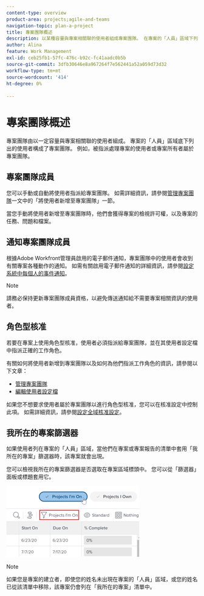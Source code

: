 ```yaml
---
content-type: overview
product-area: projects;agile-and-teams
navigation-topic: plan-a-project
title: 專案團隊概述
description: 以某種容量與專案相關聯的使用者組成專案團隊。 在專案的「人員」區域下列出的使用者是組成專案團隊的使用者。
author: Alina
feature: Work Management
exl-id: ceb25fb1-57fc-476c-b92c-fc41aadc0b5b
source-git-commit: 3dfb30646e8a967264f7e562441a52a059d73d32
workflow-type: tm+mt
source-wordcount: '414'
ht-degree: 0%

---
```


# 專案團隊概述

<!-- Audited: 6/2025 -->

專案團隊由以一定容量與專案相關聯的使用者組成。 專案的「人員」區域底下列出的使用者構成了專案團隊。 例如，被指派處理專案的使用者或專案所有者屬於專案團隊。

## 專案團隊成員

您可以手動或自動將使用者指派給專案團隊。 如需詳細資訊，請參閱[管理專案團隊](../../../manage-work/projects/planning-a-project/manage-project-team.md)一文中的「將使用者新增至專案團隊」一節。

當您手動將使用者新增至專案團隊時，他們會獲得專案的檢視許可權，以及專案的任務、問題和檔案。

## 通知專案團隊成員

根據Adobe Workfront管理員啟用的電子郵件通知，專案團隊中的使用者會收到有關專案各種動作的通知。 如需有關啟用電子郵件通知的詳細資訊，請參閱[設定系統中每個人的事件通知](../../../administration-and-setup/manage-workfront/emails/configure-event-notifications-for-everyone-in-the-system.md)。

>[!NOTE]
>
>請務必保持更新專案團隊成員資格，以避免傳送通知給不需要專案相關資訊的使用者。

## 角色型核准

若要在專案上使用角色型核准，使用者必須指派給專案團隊，並在其使用者設定檔中指派正確的工作角色。

有關如何將使用者新增到專案團隊以及如何為他們指派工作角色的資訊，請參閱以下文章：

* [管理專案團隊](../../../manage-work/projects/planning-a-project/manage-project-team.md)
* [編輯使用者設定檔](../../../administration-and-setup/add-users/create-and-manage-users/edit-a-users-profile.md)

如果您不想要求使用者屬於專案團隊以進行角色型核准，您可以在核准設定中控制此項。 如需詳細資訊，請參閱[設定全域核准設定](../../../administration-and-setup/customize-workfront/configure-approval-milestone-processes/establish-approval-settings.md)。

## 我所在的專案篩選器

如果使用者列在專案的「人員」區域，當他們在專案或專案報告的清單中套用「我所在的專案」篩選器時，該專案就會出現。

您可以檢視我所在的專案篩選器是否選取在專案區域標頭中。 您可以從「篩選器」面板或標題套用它。

![](assets/nwe-project-list-buttons-350x187.png)

>[!NOTE]
>
>如果您是專案的建立者，即使您的姓名未出現在專案的「人員」區域，或您的姓名已從該清單中移除，該專案仍會列在「我所在的專案」清單中。
